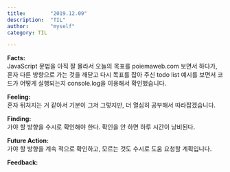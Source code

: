 ```yaml
---
title:        "2019.12.09"
description:  "TIL"
author:       "myself"
category: TIL

---
```

<strong>Facts:</strong><br>
JavaScript 문법을 아직 잘 몰라서 오늘의 목표를 poiemaweb.com 보면서 하다가, 혼자 다른 방향으로 가는 것을 깨닫고 다시 목표를 잡아 주신 todo list 예시를 보면서 코드가 어떻게 실행되는지 console.log을 이용해서 확인했습니다. 

<strong>Feeling:</strong><br>
혼자 뒤처지는 거 같아서 기분이 그저 그렇지만, 더 열심히 공부해서 따라잡겠습니다.

<strong>Finding:</strong><br>
가야 할 방향을 수시로 확인해야 한다. 확인을 안 하면 하루 시간이 낭비된다. 

<strong>Future Action:</strong><br>
가야 할 방향을 계속 적으로 확인하고, 모르는 것도 수시로 도움 요청할 계획입니다.

<strong>Feedback:</strong><br>


